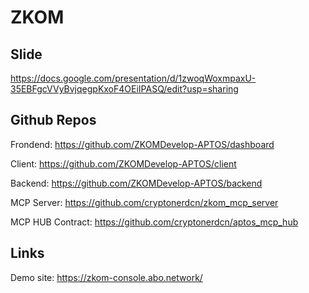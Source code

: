 # ZKOM 

## Slide

https://docs.google.com/presentation/d/1zwoqWoxmpaxU-35EBFgcVVyBvjqegpKxoF4OEiIPASQ/edit?usp=sharing

## Github Repos

Frondend:
https://github.com/ZKOMDevelop-APTOS/dashboard

Client:
https://github.com/ZKOMDevelop-APTOS/client

Backend:
https://github.com/ZKOMDevelop-APTOS/backend

MCP Server:
https://github.com/cryptonerdcn/zkom_mcp_server

MCP HUB Contract:
https://github.com/cryptonerdcn/aptos_mcp_hub

## Links

Demo site: https://zkom-console.abo.network/
